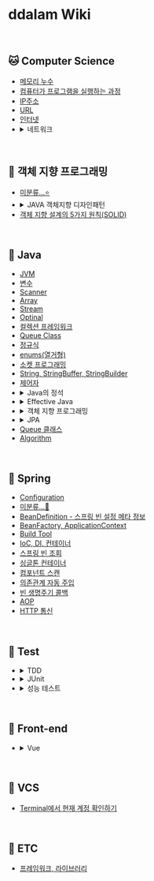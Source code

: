 # ddalam Wiki

<br/>

## 🐱 Computer Science
<ul>
    <li><a href="CS/etc.md#imemory-leak">메모리 누수</a></li>
    <li><a href="CS/etc.md#computer-runs-program">컴퓨터가 프로그램을 실행하는 과정</a></li>
    <li><a href="CS/etc.md#ip-address">IP주소</a></li>
    <li><a href="CS/etc.md#url">URL</a></li>
    <li><a href="CS/network.md#internet-network">인터넷</a></li>
    <li>
        <details>
            <summary>네트워크</summary>
            <ul><li><a href="CS/network.md#internet-network"">인터넷 통신</a></li></ul>
            <ul><li><a href="CS/network.md#IP"">IP(Internet Protocol)</a></li></ul>
            <ul><li><a href="CS/network.md#socket_and_port"">Socket과 Port</a></li></ul>
        </details>
    </li>
</ul>

<br/>

## 🙊 객체 지향 프로그래밍
<ul>
    <li>
        <a href="OOP/미분류.md">미분류...⭐️</a>
    </li>
    <li>
        <details>
            <summary>JAVA 객체지향 디자인패턴</summary>
            <ul>
                <li><a href="OOP/JAVA객체지향디자인패턴.md#object-oriented-principle">객체지향 원리</a></li>
            </ul>
        </details>
    </li>
    <li>
        <a href="OOP/SOLID.md">객체 지향 설계의 5가지 원칙(SOLID)</a>
    </li>
</ul>

<br/>

## 🐶 Java
<ul>
    <li><a href="Java/JVM.md">JVM</a></li>
    <li><a href="Java/variable.md">변수</a></li>
    <li><a href="Java/Scanner.md">Scanner</a></li>
    <li><a href="Java/Array.md">Array</a></li>
    <li><a href="Java/stream.md">Stream</a></li>
    <li><a href="Java/optinal.md">Optinal</a></li>
    <li><a href="Java/CollectionsFramework.md">컬렉션 프레임워크</a></li>
    <li><a href="Java/Queue-class.md">Queue Class</a></li>
    <li><a href="Java/regular_expression.md">정규식</a></li>
    <li><a href="Java/enums.md">enums(열거형)</a></li>
    <li><a href="Java/tcp_socket.md">소켓 프로그래밍</a></li>
    <li><a href="Java/string_stringBuffer_stringBuilder.md">String, StringBuffer, StringBuilder</a></li>
    <li><a href="Java/modifier.md">제어자</a></li>
    <li>
        <details>
            <summary>Java의 정석</summary>
            <ul>
                <li><a href="Java/Java의정석.md#iteration">반복문</a></li>
                <li><a href="Java/Java의정석.md#object-oriented-programming">객체지향프로그래밍</a></li>
                <li><a href="Java/Java의정석.md#exception-handling">예외처리(exception handling)</a></li>
            </ul>
        </details>
    </li>
    <li>
        <details>
            <summary>Effective Java</summary>
            <ul>
                <li><a href="Java/EffectiveJava.md#item7">객체 생성과 파괴 - 아이템 7. 다 쓴 객체 참조를 헤제하라</a></li>
                <li><a href="Java/EffectiveJava.md#item8">객체 생성과 파괴 - 아이템 8. finalizer와 cleaner 사용을 피하라</a></li>
                <li><a href="Java/EffectiveJava.md#item9">객체 생성과 파괴 - 아이템 9. try-finally 보다는 try-with-resources를 사용하라</a></li>
                <li><a href="Java/EffectiveJava.md#item10">모든 객체의 공통 메서드 - 아이템 10. equals는 일반 규약을 지켜 재정의하라</a></li>
                <li><a href="Java/EffectiveJava.md#item11">모든 객체의 공통 메서드 - 아이템 11. equals를 재정의하려거든 hashCode도 재정의하라</a></li>
                <li><a href="Java/EffectiveJava.md#item12">모든 객체의 공통 메서드 - 아이템12. toString을 항상 재정의하라</a></li>
                <li><a href="Java/EffectiveJava.md#item12">모든 객체의 공통 메서드 - 아이템13. clone 재정의는 주의해서 진행하라</a></li>
                <li><a href="Java/EffectiveJava.md#item61">일반적인 프로그래밍 원칙 - 아이템61. 박싱된 기본 타입보다는 기본 타입을 사용하라</a></li>
                <li><a href="Java/EffectiveJava.md#item69">예외 - 예외는 진짜 예외 상황에만 사용하라</a></li>
            </ul>
        </details>
    </li>
    <li>
        <details>
            <summary>객체 지향 프로그래밍</summary>
            <ul>
                <li><a href="Java/객체지향프로그래밍.md#polymorphism">다형성</a></li>
                <li><a href="Java/abstract_class.md">추상클래스</a></li>
            </ul>
        </details>
    </li>
    <li>
        <details>
            <summary>JPA</summary>
            <ul>
                <li>
                    <a href="JPA/Spring_Boot+Multiple_Schema.md#Spring_Boot+Multiple_Schema">
                        Spring Boot + Multiple Schema
                    </a>
                </li>
            </ul>
        </details>
    </li>
    <li><a href="Java/Queue-class.md">Queue 클래스</a></li>
    <li><a href="Java/algorithm.md">Algorithm</a></li>
</ul>

<br/>

## 🐬 Spring
<ul>
    <li><a href="Spring/configuration.md">Configuration</a></li>
    <li><a href="Spring/미분류.md">미분류...🤔</a></li>
    <li><a href="Spring/BeanDefinition.md">BeanDefinition - 스프링 빈 설정 메타 정보</a></li>
    <li><a href="Spring/BeanFactory_ApplicationContext.md">BeanFactory, ApplicationContext</a></li>
    <li><a href="Spring/Build_Tool.md">Build Tool</a></li>
    <li><a href="Spring/IoC_DI_Container.md">IoC, DI, 컨테이너</a></li>
    <li><a href="Spring/spring_bean_lookup.md">스프링 빈 조회</a></li>
    <li><a href="Spring/singleton_container.md">싱글톤 컨테이너</a></li>
    <li><a href="Spring/component_scan.md">컴포넌트 스캔</a></li>
    <li><a href="Spring/automatic_dependency_injection.md">의존관계 자동 주입</a></li>
    <li><a href="Spring/bean_life_cycle_callback.md">빈 생명주기 콜백</a></li>
    <li><a href="Spring/AOP.md">AOP</a></li>
    <li><a href="Spring/HTTP.md">HTTP 통신</a></li>
</ul>

<br/>

## 🦄 Test
<ul>
    <li>
        <details>
            <summary>TDD</summary>
            <ul>
                <li><a href="Test/TDD/rhythm.md">TDD 리듬</a></li>
            </ul>
        </details>
    </li>
    <li>
        <details>
            <summary>JUnit</summary>
            <ul>
                <li><a href="JUnit/assumption.md">조건에 따라 테스트 실행하기</a></li>
                <li><a href="JUnit/tag.md">태그</a></li>
            </ul>
        </details>
    </li>
    <li>
        <details>
            <summary>성능 테스트</summary>
            <ul>
                <li><a href="Test/performancTest/performanceTestTool.md">성능 테스트 툴</a></li>
                <li><a href="Test/performancTest/apacheBench.md">ApacheBench</a></li>
                <li><a href="Test/performancTest/jMeter.md">JMeter</a></li>
            </ul>
        </details>
    </li>
</ul>

<br/>

## 👀 Front-end
<ul>
    <li>
        <details>
            <summary>Vue</summary>
            <ul>
                <li><a href="Front-end/vue.md#lifecycle">라이프사이클</a></li>
            </ul>
            <summary>미분류</summary>
            <ul>
                <li><a href="Front-end/미분류.md">라이프사이클</a></li>
            </ul>
        </details>
    </li>
</ul>

<br/>

## 🍄 VCS
<ul>
    <li><a href="VCS/git.md#git-account-in-terminal">Terminal에서 현재 계정 확인하기</a></li>
</ul>

<br/>

## 🤡 ETC
<ul>
    <li><a href="미분류/framework_library.md">프레임워크, 라이브러리</a></li>
</ul>

